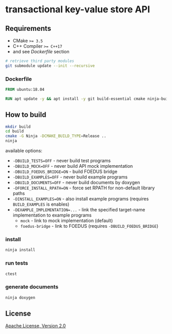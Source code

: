 # transactional key-value store API

## Requirements

* CMake `>= 3.5`
* C++ Compiler `>= C++17`
* and see *Dockerfile* section

```sh
# retrieve third party modules
git submodule update --init --recursive
```

### Dockerfile

```dockerfile
FROM ubuntu:18.04

RUN apt update -y && apt install -y git build-essential cmake ninja-build libleveldb-dev libboost-filesystem-dev doxygen graphviz
```

## How to build

```sh
mkdir build
cd build
cmake -G Ninja -DCMAKE_BUILD_TYPE=Release ..
ninja
```

available options:
* `-DBUILD_TESTS=OFF` - never build test programs
* `-DBUILD_MOCK=OFF` - never build API mock implementation
* `-DBUILD_FOEDUS_BRIDGE=ON` - build FOEDUS bridge
* `-DBUILD_EXAMPLES=OFF` - never build example programs
* `-DBUILD_DOCUMENTS=OFF` - never build documents by doxygen
* `-DFORCE_INSTALL_RPATH=ON` - force set RPATH for non-default library paths
* `-DINSTALL_EXAMPLES=ON` - also install example programs (requires `BUILD_EXAMPLES` is enables)
* `-DEXAMPLE_IMPLEMENTATION=...` - link the specified target-name implementation to example programs
  * `mock` - link to mock implementation (default)
  * `foedus-bridge` - link to FOEDUS (requires `-DBUILD_FOEDUS_BRIDGE`)

### install 

```sh
ninja install
```

### run tests

```sh
ctest
```

### generate documents

```sh
ninja doxygen
```

## License

[Apache License, Version 2.0](http://www.apache.org/licenses/LICENSE-2.0)

